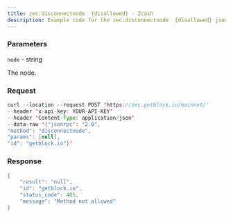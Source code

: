```yaml
---
title: zec:disconnectnode  {disallowed} - Zcash
description: Example code for the zec:disconnectnode  {disallowed} json-rpc method. Сomplete guide on how to use zec:disconnectnode  {disallowed} json-rpc in GetBlock.io Web3 documentation.
---
```


### Parameters


`node` - string

The node.

### Request

``` java
curl --location --request POST 'https://zec.getblock.io/mainnet/' 
--header 'x-api-key: YOUR-API-KEY' 
--header 'Content-Type: application/json' 
--data-raw '{"jsonrpc": "2.0",
"method": "disconnectnode",
"params": [null],
"id": "getblock.io"}'
```

###  Response

``` java
{
    "result": "null",
    "id": "getblock.io",
    "status_code": 405,
    "message": "Method not allowed"
}
```

